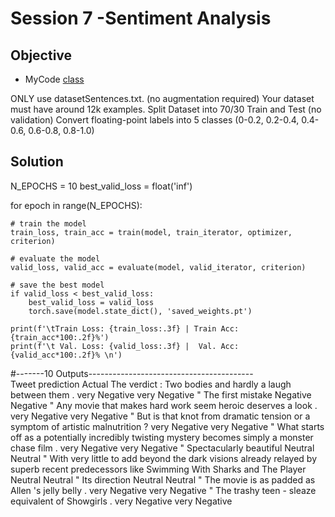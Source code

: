 # Session 7 -Sentiment Analysis

## Objective

- MyCode  [class](https://colab.research.google.com/drive/1zge6bHjZFB-2Sa7MZy4GGqmiJ-5n66GH#scrollTo=ZiWuwQyD8SGt)

ONLY use datasetSentences.txt. (no augmentation required)
Your dataset must have around 12k examples.
Split Dataset into 70/30 Train and Test (no validation)
Convert floating-point labels into 5 classes (0-0.2, 0.2-0.4, 0.4-0.6, 0.6-0.8, 0.8-1.0) 


## Solution

  N_EPOCHS = 10
best_valid_loss = float('inf')

for epoch in range(N_EPOCHS):
     
    # train the model
    train_loss, train_acc = train(model, train_iterator, optimizer, criterion)
    
    # evaluate the model
    valid_loss, valid_acc = evaluate(model, valid_iterator, criterion)
    
    # save the best model
    if valid_loss < best_valid_loss:
        best_valid_loss = valid_loss
        torch.save(model.state_dict(), 'saved_weights.pt')
    
    print(f'\tTrain Loss: {train_loss:.3f} | Train Acc: {train_acc*100:.2f}%')
    print(f'\t Val. Loss: {valid_loss:.3f} |  Val. Acc: {valid_acc*100:.2f}% \n')
    
 #-------10 Outputs-----------------------------------------   
Tweet                       prediction           Actual
The verdict : Two bodies and hardly a laugh between them .      very Negative         very Negative
"
The first mistake     Negative         Negative
"
Any movie that makes hard work seem heroic deserves a look .      very Negative         very Negative
"
But is that knot from dramatic tension or a symptom of artistic malnutrition ?      very Negative         very Negative
"
What starts off as a potentially incredibly twisting mystery becomes simply a monster chase film .      very Negative         very Negative
"
Spectacularly beautiful     Neutral         Neutral
"
With very little to add beyond the dark visions already relayed by superb recent predecessors like Swimming With Sharks and The Player     Neutral         Neutral
"
Its direction     Neutral         Neutral
"
The movie is as padded as Allen 's jelly belly .      very Negative         very Negative
"
The trashy teen - sleaze equivalent of Showgirls .      very Negative         very Negative
